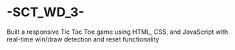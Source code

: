 # -SCT_WD_3-
Built a responsive Tic Tac Toe game using HTML, CSS, and JavaScript with real-time win/draw detection and reset functionality

